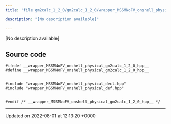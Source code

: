 ```yaml
---
title: 'file gm2calc_1_2_0/gm2calc_1_2_0/wrapper_MSSMNoFV_onshell_physical.hpp'

description: "[No description available]"

---
```







[No description available]




## Source code

```
#ifndef __wrapper_MSSMNoFV_onshell_physical_gm2calc_1_2_0_hpp__
#define __wrapper_MSSMNoFV_onshell_physical_gm2calc_1_2_0_hpp__


#include "wrapper_MSSMNoFV_onshell_physical_decl.hpp"
#include "wrapper_MSSMNoFV_onshell_physical_def.hpp"


#endif /* __wrapper_MSSMNoFV_onshell_physical_gm2calc_1_2_0_hpp__ */
```


-------------------------------

Updated on 2022-08-01 at 12:13:20 +0000
